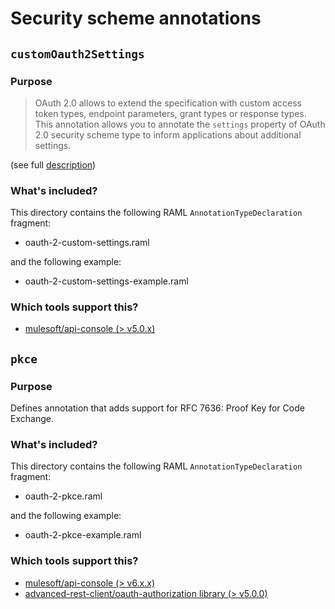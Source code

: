 # Security scheme annotations

## `customOauth2Settings`

### Purpose

> OAuth 2.0 allows to extend the specification with custom access token types,
  endpoint parameters, grant types or response types.
  This annotation allows you to annotate the `settings` property of OAuth 2.0
  security scheme type to inform applications about additional settings.

(see full [description](oauth-2-custom-settings.raml))

### What's included?

This directory contains the following RAML `AnnotationTypeDeclaration` fragment:

- oauth-2-custom-settings.raml

and the following example:

- oauth-2-custom-settings-example.raml

### Which tools support this?

- [mulesoft/api-console (> v5.0.x)](https://github.com/mulesoft/api-console)

## `pkce`

### Purpose

Defines annotation that adds support for RFC 7636: Proof Key for Code Exchange.

### What's included?

This directory contains the following RAML `AnnotationTypeDeclaration` fragment:

- oauth-2-pkce.raml

and the following example:

- oauth-2-pkce-example.raml

### Which tools support this?

- [mulesoft/api-console (> v6.x.x)](https://github.com/mulesoft/api-console)
- [advanced-rest-client/oauth-authorization library (> v5.0.0)](https://github.com/advanced-rest-client/oauth-authorization)
